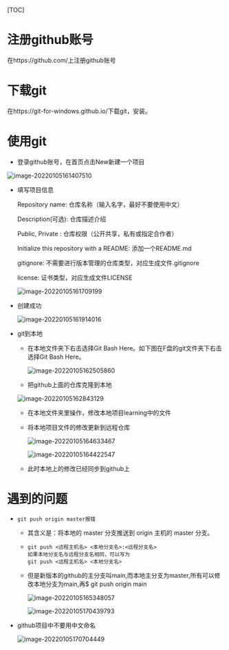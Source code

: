 [TOC]

# 注册github账号

在https://github.com/上注册github账号

# 下载git

在https://git-for-windows.github.io/下载git，安装。

# 使用git

- 登录github账号，在首页点击New新建一个项目

![image-20220105161407510](F:\typoro\img\image-20220105161407510.png)

- 填写项目信息

  Repository name: 仓库名称（输入名字，最好不要使用中文）

  Description(可选): 仓库描述介绍

  Public, Private : 仓库权限（公开共享，私有或指定合作者）

  Initialize this repository with a README: 添加一个README.md

  gitignore: 不需要进行版本管理的仓库类型，对应生成文件.gitignore

  license: 证书类型，对应生成文件LICENSE

  ![image-20220105161709199](F:\typoro\img\image-20220105161709199.png)

- 创建成功

  ![image-20220105161914016](F:\typoro\img\image-20220105161914016.png)

- git到本地

  - 在本地文件夹下右击选择Git Bash Here。如下图在F盘的git文件夹下右击选择Git Bash Here。

    ![image-20220105162505860](F:\typoro\img\image-20220105162505860.png)

  - 把github上面的仓库克隆到本地

  ![image-20220105162843129](F:\typoro\img\image-20220105162843129.png)

  - 在本地文件夹里操作，修改本地项目learning中的文件

  - 将本地项目文件的修改更新到远程仓库

    ![image-20220105164633467](F:\typoro\img\image-20220105164633467.png)

    ![image-20220105164422547](F:\typoro\img\image-20220105164422547.png)

  - 此时本地上的修改已经同步到github上

# 遇到的问题

- ```linux
  git push origin master报错
  ```

  - 其含义是：将本地的 master 分支推送到 origin 主机的 master 分支。

  - ```
    git push <远程主机名> <本地分支名>:<远程分支名>
    如果本地分支名与远程分支名相同，可以写为
    git push <远程主机名> <本地分支名>
    ```

  - 但是新版本的github的主分支叫main,而本地主分支为master,所有可以修改本地分支为main,再$ git push origin main

    ![image-20220105165348057](F:\typoro\img\image-20220105165348057.png)

    ![image-20220105170439793](F:\typoro\img\image-20220105170439793.png)

- github项目中不要用中文命名

  ![image-20220105170704449](F:\typoro\img\image-20220105170704449.png)